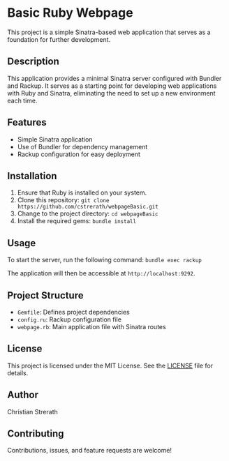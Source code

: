 # Basic Ruby Webpage

This project is a simple Sinatra-based web application that serves as a foundation for further development.

## Description

This application provides a minimal Sinatra server configured with Bundler and Rackup. It serves as a starting point for developing web applications with Ruby and Sinatra, eliminating the need to set up a new environment each time.

## Features

- Simple Sinatra application
- Use of Bundler for dependency management
- Rackup configuration for easy deployment

## Installation

1. Ensure that Ruby is installed on your system.
2. Clone this repository: ```git clone https://github.com/cstrerath/webpageBasic.git```
3. Change to the project directory: ```cd webpageBasic```
4. Install the required gems: ```bundle install```


## Usage

To start the server, run the following command: ```bundle exec rackup```

The application will then be accessible at `http://localhost:9292`.

## Project Structure

- `Gemfile`: Defines project dependencies
- `config.ru`: Rackup configuration file
- `webpage.rb`: Main application file with Sinatra routes

## License

This project is licensed under the MIT License. See the [LICENSE](LICENSE) file for details.

## Author

Christian Strerath

## Contributing

Contributions, issues, and feature requests are welcome!

